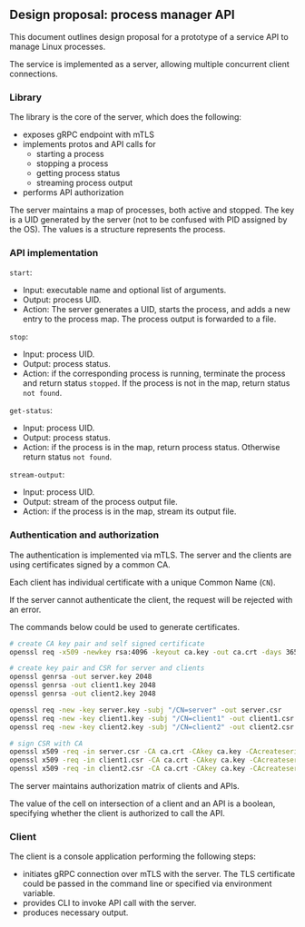 ## Design proposal: process manager API

This document outlines design proposal for a prototype of a service API to manage Linux processes.

The service is implemented as a server, allowing multiple concurrent client connections.

### Library

The library is the core of the server, which does the following:
 - exposes gRPC endpoint with mTLS
 - implements protos and API calls for
   - starting a process
   - stopping a process
   - getting process status
   - streaming process output
 - performs API authorization

The server maintains a map of processes, both active and stopped. The key is a UID generated by the server (not to be confused with PID assigned by the OS). The values is a structure represents the process.

### API implementation

`start`:
 - Input: executable name and optional list of arguments.
 - Output: process UID.
 - Action: The server generates a UID, starts the process, and adds a new entry to the process map. The process output is forwarded to a file.

`stop`:
 - Input: process UID.
 - Output: process status.
 - Action: if the corresponding process is running, terminate the process and return status `stopped`. If the process is not in the map, return status `not found`.

`get-status`:
 - Input: process UID.
 - Output: process status.
 - Action: if the process is in the map, return process status. Otherwise return status `not found`.

`stream-output`:
 - Input: process UID.
 - Output: stream of the process output file.
 - Action: if the process is in the map, stream its output file.


### Authentication and authorization

The authentication is implemented via mTLS. The server and the clients are using certificates signed by a common CA.

Each client has individual certificate with a unique Common Name (`CN`).

If the server cannot authenticate the client, the request will be rejected with an error.

The commands below could be used to generate certificates.


```bash
# create CA key pair and self signed certificate
openssl req -x509 -newkey rsa:4096 -keyout ca.key -out ca.crt -days 365 -nodes -subj "/CN=RootCA" -config host.conf

# create key pair and CSR for server and clients
openssl genrsa -out server.key 2048
openssl genrsa -out client1.key 2048
openssl genrsa -out client2.key 2048

openssl req -new -key server.key -subj "/CN=server" -out server.csr
openssl req -new -key client1.key -subj "/CN=client1" -out client1.csr
openssl req -new -key client2.key -subj "/CN=client2" -out client2.csr

# sign CSR with CA
openssl x509 -req -in server.csr -CA ca.crt -CAkey ca.key -CAcreateserial -out server.crt -days 365 -extfile host-server.conf
openssl x509 -req -in client1.csr -CA ca.crt -CAkey ca.key -CAcreateserial -out client1.crt -days 365
openssl x509 -req -in client2.csr -CA ca.crt -CAkey ca.key -CAcreateserial -out client2.crt -days 365
```

The server maintains authorization matrix of clients and APIs. 

The value of the cell on intersection of a client and an API is a boolean, specifying whether the client is authorized to call the API.

### Client

The client is a console application performing the following steps:
 - initiates gRPC connection over mTLS with the server. The TLS certificate could be passed in the command line or specified via environment variable.
 - provides CLI to invoke API call with the server.
 - produces necessary output.
